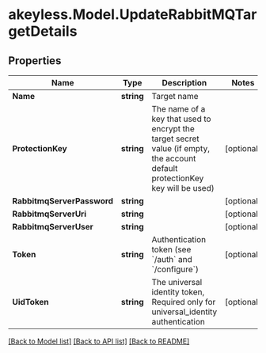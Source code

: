 # akeyless.Model.UpdateRabbitMQTargetDetails
## Properties

Name | Type | Description | Notes
------------ | ------------- | ------------- | -------------
**Name** | **string** | Target name | 
**ProtectionKey** | **string** | The name of a key that used to encrypt the target secret value (if empty, the account default protectionKey key will be used) | [optional] 
**RabbitmqServerPassword** | **string** |  | [optional] 
**RabbitmqServerUri** | **string** |  | [optional] 
**RabbitmqServerUser** | **string** |  | [optional] 
**Token** | **string** | Authentication token (see &#x60;/auth&#x60; and &#x60;/configure&#x60;) | [optional] 
**UidToken** | **string** | The universal identity token, Required only for universal_identity authentication | [optional] 

[[Back to Model list]](../README.md#documentation-for-models) [[Back to API list]](../README.md#documentation-for-api-endpoints) [[Back to README]](../README.md)

